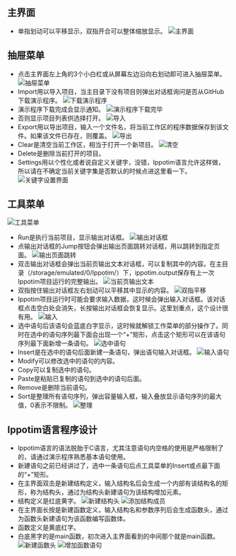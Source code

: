 ## 主界面
* 单指划动可以平移显示，双指开合可以整体缩放显示。
![主界面](主界面.jpg)
## 抽屉菜单
* 点击主界面左上角的3个小白杠或从屏幕左边沿向右划动即可进入抽屉菜单。
![抽屉菜单](抽屉菜单.jpg)
* Import用以导入项目，当主目录下没有项目则弹出对话框询问是否从GitHub下载演示程序。
![下载演示程序](下载演示程序.jpg)
* 演示程序下载完成会显示通知。
![演示程序下载完毕](演示程序下载完毕.jpg)
* 否则显示项目列表供选择打开。
![导入](导入.jpg)
* Export用以导出项目，输入一个文件名，将当前工作区的程序数据保存到该文件。如果该文件已存在，则覆盖。
![导出](导出.jpg)
* Clear是清空当前工作区，相当于打开一个新项目。
![清空](清空.jpg)
* Delete是删除当前打开的项目。
* Settings用以个性化或者说自定义关键字，没错，Ippotim语言允许这样做，所以请在不确定当前关键字集是否默认的时候点进这里看一下。
![关键字设置界面](关键字设置界面.jpg)
## 工具菜单
![工具菜单](工具菜单.jpg)
* Run是执行当前项目，显示输出对话框。
![输出对话框](输出对话框.jpg)
* 点输出对话框的Jump按钮会弹出输出页面跳转对话框，用以跳转到指定页面。
![输出页面跳转](输出页面跳转.jpg)
* 双击输出对话框会弹出当前页输出文本对话框，可以复制其中的内容。在主目录（/storage/emulated/0/Ippotim/）下，ippotim.output保存有上一次Ippotim项目运行的完整输出。
![当前页输出文本](当前页输出文本.jpg)
* 双指按住输出对话框左右划动可以平移其中显示的内容。
![双指平移](双指平移.jpg)
* Ippotim项目运行时可能会要求输入数据，这时候会弹出输入对话框。该对话框点击空白处会消失，长按输出对话框会恢复显示。这里划重点，这个设计很有用。
![输入](输入.jpg)
* 选中语句后该语句会蓝底白字显示，这时候就解锁工作菜单的部分操作了。同时在选中的语句序列最下面会出现一个“+”矩形，点击这个矩形可以在该语句序列最下面新增一条语句。
![选中语句](选中语句.jpg)
* Insert是在选中的语句后面新建一条语句，弹出语句输入对话框。
![输入语句](输入语句.jpg)
* Modify可以修改选中的语句的内容。
* Copy可以复制选中的语句。
* Paste是粘贴已复制的语句到选中的语句后面。
* Remove是删除当前语句。
* Sort是整理所有语句序列，弹出容量输入框，输入叠放显示语句序列的最大值，0表示不限制。
![整理](整理.jpg)
## Ippotim语言程序设计
* Ippotim语言的语法脱胎于C语言，尤其注意语句内空格的使用是严格限制了的，请通过演示程序熟悉基本语句使用。
* 新建语句之前已经讲过了，选中一条语句后点工具菜单的Insert或点最下面的“+”矩形。
* 在主界面双击是新建结构定义，输入结构名后会生成一个内部有该结构名的矩形，称为结构头，通过为结构头新建语句为该结构增加元素。
* 结构定义是红底黄字。
![新建结构头](新建结构头.jpg)
![添加结构成员](添加结构成员.jpg)
* 在主界面长按是新建函数定义，输入结构名和参数序列后会生成函数头，通过为函数头新建语句为该函数编写函数体。
* 函数定义是黄底红字。
* 白底黑字的是main函数，初次进入主界面看到的中间那个就是main函数。
![新建函数头](新建函数头.jpg)
![增加函数语句](增加函数语句.jpg)

